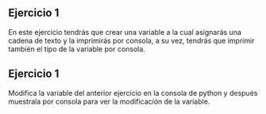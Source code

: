 ## Ejercicio 1
En este ejercicio tendrás que crear una variable a la cual asignarás una cadena de texto y la imprimirás por consola, a su vez, tendrás que imprimir también el tipo de la variable por consola.

## Ejercicio 1
Modifica la variable del anterior ejercicio en la consola de python y después muestrala por consola para ver la modificación de la variable.